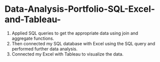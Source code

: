 # Data-Analysis-Portfolio-SQL-Excel-and-Tableau-
1) Applied SQL queries to get the appropriate data using join and aggregate functions. 
2) Then connected my SQL database with Excel using the SQL query and performed further data analysis.
3) Connected my Excel with Tableau to visualize  the data.
